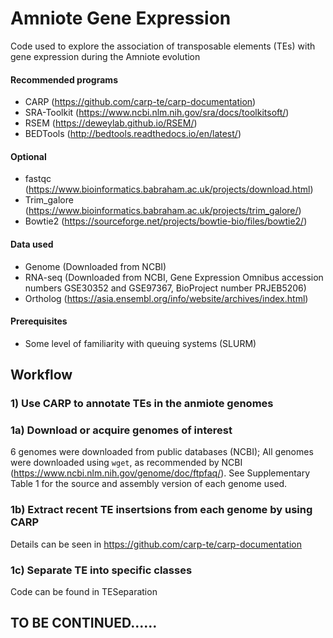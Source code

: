 # Amniote Gene Expression

Code used to explore the association of transposable elements (TEs) with gene expression during the Amniote evolution

#### Recommended programs
- CARP (https://github.com/carp-te/carp-documentation)
- SRA-Toolkit (https://www.ncbi.nlm.nih.gov/sra/docs/toolkitsoft/)
- RSEM (https://deweylab.github.io/RSEM/)
- BEDTools (http://bedtools.readthedocs.io/en/latest/)

#### Optional
- fastqc (https://www.bioinformatics.babraham.ac.uk/projects/download.html)
- Trim_galore (https://www.bioinformatics.babraham.ac.uk/projects/trim_galore/)
- Bowtie2 (https://sourceforge.net/projects/bowtie-bio/files/bowtie2/)

#### Data used
- Genome (Downloaded from NCBI)
- RNA-seq (Downloaded from NCBI, Gene Expression Omnibus accession numbers GSE30352 and GSE97367, BioProject number PRJEB5206)
- Ortholog (https://asia.ensembl.org/info/website/archives/index.html)

#### Prerequisites
- Some level of familiarity with queuing systems (SLURM)

## Workflow


### 1) Use CARP to annotate TEs in the anmiote genomes
### 1a) Download or acquire genomes of interest
6 genomes were downloaded from public databases (NCBI); All genomes were downloaded using ```wget```, as recommended by NCBI (https://www.ncbi.nlm.nih.gov/genome/doc/ftpfaq/). See Supplementary Table 1 for the source and assembly version of each genome used.

### 1b) Extract recent TE insertsions from each genome by using CARP
Details can be seen in https://github.com/carp-te/carp-documentation

### 1c) Separate TE into specific classes
Code can be found in TESeparation

## TO BE CONTINUED......